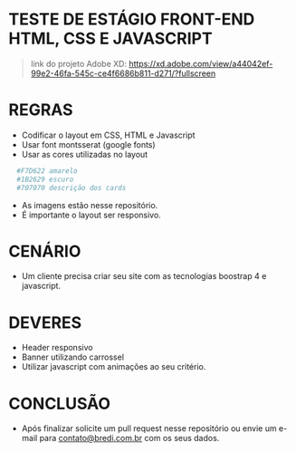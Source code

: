 # TESTE DE ESTÁGIO FRONT-END HTML, CSS E JAVASCRIPT
> link do projeto Adobe XD: https://xd.adobe.com/view/a44042ef-99e2-46fa-545c-ce4f6686b811-d271/?fullscreen
# REGRAS
 - Codificar o layout em CSS, HTML e Javascript
 - Usar font montsserat (google fonts)
 - Usar as cores utilizadas no layout
 ```sh
   #F7D622 amarelo
   #1B2629 escuro
   #707070 descrição dos cards
 ```
 - As imagens estão nesse repositório.
 - É importante o layout ser responsivo.

# CENÁRIO
 - Um cliente precisa criar seu site com as tecnologias boostrap 4 e javascript.

# DEVERES
 - Header responsivo
 - Banner utilizando carrossel
 - Utilizar javascript com animações ao seu critério.

# CONCLUSÃO
- Após finalizar solicite um pull request nesse repositório ou envie um e-mail para contato@bredi.com.br com os seus dados.